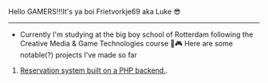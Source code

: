 Hello GAMERS!!!It's ya boi Frietvorkje69 aka Luke 😎
***
- Currently I'm studying at the big boy school of Rotterdam following the Creative Media & Game Technologies course 👾🎮
Here are some notable(?) projects I've made so far

1. <a href="https://makecode.com/_8r59XkPEVdk5">Reservation system built on a PHP backend.</a>.
